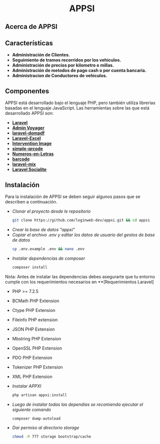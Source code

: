 <h1 align="center">APPSI</h1>

## Acerca de APPSI

## Características

- **Administración de Clientes.**
- **Seguimiento de tramos recorridos por los vehiculos.**
- **Administración de precios por kilometro o millas.**
- **Administración de metodos de pago cash o por cuenta bancaria.**
- **Administracion de Conductores de vehiculos.**

## Componentes

APPSI está desarrollado bajo el lenguaje PHP, pero también utiliza librerias basadas en el lenguaje JavaScript. Las herramientas sobre las que está desarrollado APPSI son:

- **[Laravel](https://vehikl.com/)**
- **[Admin Voyager](https://tighten.co)**
- **[laravel-dompdf](https://github.com/barryvdh/laravel-dompdf)**
- **[Laravel-Excel](https://github.com/Maatwebsite/Laravel-Excel)**
- **[Intervention Image](http://image.intervention.io/)**
- **[simple-qrcode](https://github.com/SimpleSoftwareIO/simple-qrcode)**
- **[Numeros-en-Letras](https://github.com/villca/Numeros-en-Letras)**
- **[barcode](https://github.com/milon/barcode)**
- **[laravel-mix](https://laravel.com/docs/7.x/mix)**
- **[Laravel Socialite](https://laravel.com/docs/7.x/socialite)**

## Instalación

Para la instalación de APPSI se deben seguir algunos pasos que se describen a continuación.

- *Clonar el proyecto desde le repositorio*
    ```bash
    git clone https://github.com/loginweb-dev/appxi.git && cd appsi
    ```
- *Crear la base de datos "appxi"*
- *Copiar el archivo .env y editar los datos de usuario del gestos de base de datos*
    ```bash
    cp .env.example .env && nano .env
    ```
- *Instalar dependencias de composer*
    ```bash
    composer install
    ```
Nota: Antes de instalar las dependencias debes asegurarte que tu entorno cumple con los requerimientos necesarios en **[Requerimientos Laravel]
- PHP >= 7.2.5
- BCMath PHP Extension
- Ctype PHP Extension
- Fileinfo PHP extension
- JSON PHP Extension
- Mbstring PHP Extension
- OpenSSL PHP Extension
- PDO PHP Extension
- Tokenizer PHP Extension
- XML PHP Extension

- *Instalar APPXI*
    ```bash
    php artisan appxi:install
    ```
- *Luego de instalar todas las dependias se recomienda ejecutar el siguiente comando*
    ```bash
    composer dump-autoload
    ```

- *Dar permiso al directorio storage*
    ```bash
    chmod -R 777 storage bootstrap/cache
    ```
